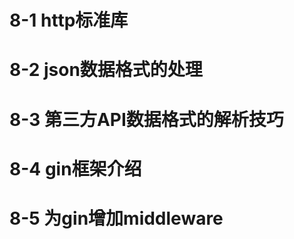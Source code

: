 


# 8-1 http标准库



# 8-2 json数据格式的处理



# 8-3 第三方API数据格式的解析技巧



# 8-4 gin框架介绍



# 8-5 为gin增加middleware